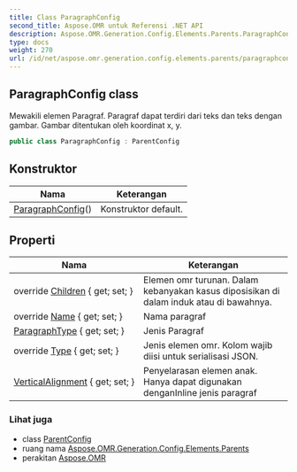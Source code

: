 ```yaml
---
title: Class ParagraphConfig
second_title: Aspose.OMR untuk Referensi .NET API
description: Aspose.OMR.Generation.Config.Elements.Parents.ParagraphConfig kelas. Mewakili elemen Paragraf. Paragraf dapat terdiri dari teks dan teks dengan gambar. Gambar ditentukan oleh koordinat x y.
type: docs
weight: 270
url: /id/net/aspose.omr.generation.config.elements.parents/paragraphconfig/
---
```

## ParagraphConfig class

Mewakili elemen Paragraf. Paragraf dapat terdiri dari teks dan teks dengan gambar. Gambar ditentukan oleh koordinat x, y.

```csharp
public class ParagraphConfig : ParentConfig
```

## Konstruktor

| Nama | Keterangan |
| --- | --- |
| [ParagraphConfig](paragraphconfig/)() | Konstruktor default. |

## Properti

| Nama | Keterangan |
| --- | --- |
| override [Children](../../aspose.omr.generation.config.elements.parents/paragraphconfig/children/) { get; set; } | Elemen omr turunan. Dalam kebanyakan kasus diposisikan di dalam induk atau di bawahnya. |
| override [Name](../../aspose.omr.generation.config.elements.parents/paragraphconfig/name/) { get; set; } | Nama paragraf |
| [ParagraphType](../../aspose.omr.generation.config.elements.parents/paragraphconfig/paragraphtype/) { get; set; } | Jenis Paragraf |
| override [Type](../../aspose.omr.generation.config.elements.parents/paragraphconfig/type/) { get; set; } | Jenis elemen omr. Kolom wajib diisi untuk serialisasi JSON. |
| [VerticalAlignment](../../aspose.omr.generation.config.elements.parents/paragraphconfig/verticalalignment/) { get; set; } | Penyelarasan elemen anak. Hanya dapat digunakan denganInline jenis paragraf |

### Lihat juga

* class [ParentConfig](../../aspose.omr.generation.config/parentconfig/)
* ruang nama [Aspose.OMR.Generation.Config.Elements.Parents](../../aspose.omr.generation.config.elements.parents/)
* perakitan [Aspose.OMR](../../)


